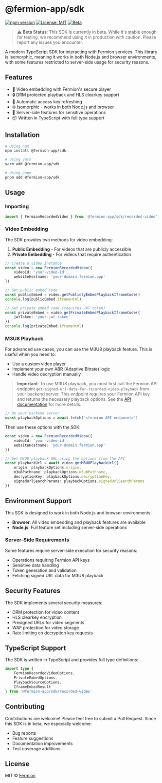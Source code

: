 # @fermion-app/sdk

[![npm version](https://img.shields.io/npm/v/@fermion-app/sdk.svg)](https://www.npmjs.com/package/@fermion-app/sdk)
[![License: MIT](https://img.shields.io/badge/License-MIT-yellow.svg)](https://opensource.org/licenses/MIT)
[![Beta](https://img.shields.io/badge/Status-Beta-orange)](https://github.com/fermion-app/sdk)

> ⚠️ **Beta Status**: This SDK is currently in beta. While it's stable enough for testing, we recommend using it in production with caution. Please report any issues you encounter.

A modern TypeScript SDK for interacting with Fermion services. This library is isomorphic, meaning it works in both Node.js and browser environments, with some features restricted to server-side usage for security reasons.

## Features

-   🎥 Video embedding with Fermion's secure player
-   🔒 DRM protected playback and HLS clearkey support
-   🔄 Automatic access key refreshing
-   🌐 Isomorphic - works in both Node.js and browser
-   🔐 Server-side features for sensitive operations
-   📦 Written in TypeScript with full type support

## Installation

```bash
# Using npm
npm install @fermion-app/sdk

# Using yarn
yarn add @fermion-app/sdk

# Using pnpm
pnpm add @fermion-app/sdk
```

## Usage

### Importing

```typescript
import { FermionRecordedVideo } from '@fermion-app/sdk/recorded-video'
```

### Video Embedding

The SDK provides two methods for video embedding:

1. **Public Embedding** - For videos that are publicly accessible
2. **Private Embedding** - For videos that require authentication

```typescript
// Create a video instance
const video = new FermionRecordedVideo({
	videoId: 'your-video-id',
	websiteHostname: 'your-domain.fermion.app'
})

// Get public embed code
const publicEmbed = video.getPubliclyEmbedPlaybackIframeCode()
console.log(publicEmbed.iframeHtml)

// Get private embed code (requires JWT token)
const privateEmbed = video.getPrivateEmbedPlaybackIframeCode({
	jwtToken: 'your-jwt-token'
})
console.log(privateEmbed.iframeHtml)
```

### M3U8 Playback

For advanced use cases, you can use the M3U8 playback feature. This is useful when you need to:

-   Use a custom video player
-   Implement your own ABR (Adaptive Bitrate) logic
-   Handle video decryption manually

> **Important**: To use M3U8 playback, you must first call the Fermion API endpoint `get-signed-url-data-for-recorded-video-playback` from your backend server. This endpoint requires your Fermion API key and returns the necessary playback options. See the [API documentation](https://api.fermion.app/#tag/video/POST/public/get-signed-url-data-for-recorded-video-playback) for more details.

```typescript
// On your backend server
const playbackOptions = await fetch('<fermion API endpoint>')
```

Then use these options with the SDK:

```typescript
const video = new FermionRecordedVideo({
	videoId: 'your-video-id',
	websiteHostname: 'your-domain.fermion.app'
})

// Get M3U8 playback URL using the options from the API
const playbackUrl = await video.getM3U8PlaybackUrl({
	origin: playbackOptions.origin,
	m3u8Pathname: playbackOptions.m3u8Pathname,
	decryptionKey: playbackOptions.decryptionKey,
	signedUrlSearchParams: playbackOptions.signedUrlSearchParams
})
```

## Environment Support

This SDK is designed to work in both Node.js and browser environments:

-   **Browser**: All video embedding and playback features are available
-   **Node.js**: Full feature set including server-side operations

### Server-Side Requirements

Some features require server-side execution for security reasons:

-   Operations requiring Fermion API keys
-   Sensitive data handling
-   Token generation and validation
-   Fetching signed URL data for M3U8 playback

## Security Features

The SDK implements several security measures:

-   DRM protection for video content
-   HLS clearkey encryption
-   Presigned URLs for video segments
-   WAF protection for video storage
-   Rate limiting on decryption key requests

## TypeScript Support

The SDK is written in TypeScript and provides full type definitions:

```typescript
import type {
	FermionRecordedVideoOptions,
	PrivateEmbedOptions,
	PlaybackSourceOptions,
	IframeEmbedResult
} from '@fermion-app/sdk/recorded-video'
```

## Contributing

Contributions are welcome! Please feel free to submit a Pull Request. Since this SDK is in beta, we especially welcome:

-   Bug reports
-   Feature suggestions
-   Documentation improvements
-   Test coverage additions

## License

MIT © [Fermion](https://github.com/fermion-app)
